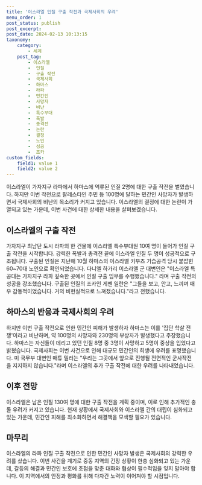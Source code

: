 ```yaml
---
title: '이스라엘 인질 구출 작전과 국제사회의 우려'
menu_order: 1
post_status: publish
post_excerpt: 
post_date: 2024-02-13 10:13:15
taxonomy:
    category:
        - 세계
    post_tag:
        - 이스라엘
        -  인질
        -  구출 작전
        -  국제사회
        -  하마스
        -  라파
        -  민간인
        -  사망자
        -  비난
        -  특수부대
        -  폭발
        -  총격전
        -  논란
        -  결정
        -  노인
        -  성공
        -  조카
custom_fields:
    field1: value 1
    field2: value 2
---
```


이스라엘이 가자지구 라파에서 하마스에 억류된 인질 2명에 대한 구출 작전을 벌였습니다. 하지만 이번 작전으로 팔레스타인 주민 등 100명에 달하는 민간인 사망자가 발생하면서 국제사회의 비난의 목소리가 커지고 있습니다. 이스라엘의 결정에 대한 논란이 가열되고 있는 가운데, 이번 사건에 대한 상세한 내용을 살펴보겠습니다.
## 이스라엘의 구출 작전
가자지구 최남단 도시 라파의 한 건물에 이스라엘 특수부대원 10여 명이 들어가 인질 구출 작전을 시작합니다. 강력한 폭발과 총격전 끝에 이스라엘 인질 두 명이 성공적으로 구조됩니다. 구출된 인질은 지난해 10월 하마스의 이스라엘 키부츠 기습공격 당시 붙잡힌 60~70대 노인으로 확인되었습니다.
다니엘 하가리 이스라엘 군 대변인은 "이스라엘 특공대는 가자지구 라파 깊숙한 곳에서 인질 구출 임무를 수행했습니다." 라며 구출 작전의 성공을 강조했습니다. 구출된 인질의 조카인 게펜 일란은 "그들을 보고, 안고, 느끼며 매우 감동적이었습니다. 거의 비현실적으로 느껴졌습니다."라고 전했습니다.
## 하마스의 반응과 국제사회의 우려
하지만 이번 구출 작전으로 인한 민간인 피해가 발생하자 하마스는 이를 '집단 학살 전쟁'이라고 비난하며, 약 100명의 사망자와 230명의 부상자가 발생했다고 주장했습니다. 하마스는 자신들이 데리고 있던 인질 8명 중 3명이 사망하고 5명이 중상을 입었다고 밝혔습니다.
국제사회는 이번 사건으로 인해 대규모 민간인의 희생에 우려를 표명했습니다. 미 국무부 대변인 매튜 밀러는 "우리는 그곳에서 앞으로 진행될 전면적인 군사작전을 지지하지 않습니다."라며 이스라엘의 추가 구출 작전에 대한 우려를 나타내었습니다.
## 이후 전망
이스라엘은 남은 인질 130여 명에 대한 구출 작전을 계획 중이며, 이로 인해 추가적인 충돌 우려가 커지고 있습니다. 현재 상황에서 국제사회와 이스라엘 간의 대립이 심화되고 있는 가운데, 민간인 피해를 최소화하면서 해결책을 모색할 필요가 있습니다.
## 마무리
이스라엘의 라파 인질 구출 작전으로 인한 민간인 사망자 발생은 국제사회의 강력한 우려를 샀습니다. 이번 사건을 계기로 중동 지역의 긴장 상황이 한층 심화되고 있는 가운데, 갈등의 해결과 민간인 보호에 초점을 맞춘 대화와 협상이 필수적임을 잊지 말아야 합니다. 이 지역에서의 안정과 평화를 위해 다자간 노력이 이어져야 할 시점입니다.
